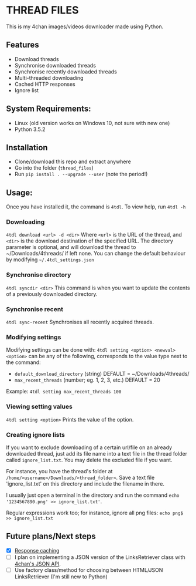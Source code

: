# THREAD FILES
This is my 4chan images/videos downloader made using Python.

## Features
* Download threads
* Synchronise downloaded threads
* Synchronise recently downloaded threads
* Multi-threaded downloading
* Cached HTTP responses
* Ignore list

## System Requirements:
* Linux (old version works on Windows 10, not sure with new one)
* Python 3.5.2

## Installation
* Clone/download this repo and extract anywhere
* Go into the folder (`thread_files`)
* Run `pip install . --upgrade --user` (note the period!)

## Usage:
Once you have installed it, the command is `4tdl`. To view help, run `4tdl -h`

### Downloading
`4tdl download <url> -d <dir>`
Where `<url>` is the URL of the thread, and `<dir>` is the download destination of the specified URL.
The directory parameter is optional, and will download the thread to ~/Downloads/4threads/ if left none.
You can change the default behaviour by modifying `~/.4tdl_settings.json`

### Synchronise directory
`4tdl syncdir <dir>`
This command is when you want to update the contents of a previously downloaded directory.

### Synchronise recent
`4tdl sync-recent`
Synchronises all recently acquired threads.

### Modifying settings
Modifying settings can be done with:
`4tdl setting <option> <newval>`
`<option>` can be any of the following, corresponds to the value type next to the command:
* `default_download_directory` (string) DEFAULT = ~/Downloads/4threads/
* `max_recent_threads` (number; eg. 1, 2, 3, etc.) DEFAULT = 20

Example:
`4tdl setting max_recent_threads 100`

### Viewing setting values
`4tdl setting <option>`
Prints the value of the option.

### Creating ignore lists
If you want to exclude downloading of a certain url/file on an already downloaded thread, just add its file name into a text file in the thread folder called `ignore_list.txt`. You may delete the excluded file if you want.

For instance, you have the thread's folder at `/home/<username>/Downloads/<thread_folder>`. Save a text file 'ignore_list.txt' on this directory and include the filename in there.

I usually just open a terminal in the directory and run the command `echo '1234567890.png' >> ignore_list.txt'`.

Regular expressions work too; for instance, ignore all png files: `echo png$ >> ignore_list.txt`

## Future plans/Next steps
- [x] [Response caching](https://cachecontrol.readthedocs.io/en/latest/storage.html)
- [ ] I plan on implementing a JSON version of the LinksRetriever class with [4chan's JSON API](https://github.com/4chan/4chan-API).
- [ ] Use factory class/method for choosing between HTML/JSON LinksRetriever (I'm still new to Python)
